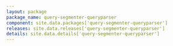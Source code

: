 ```yaml
---
layout: package
package_name: query-segmenter-queryparser
component: site.data.packages['query-segmenter-queryparser']
releases: site.data.releases['query-segmenter-queryparser']
details: site.data.details['query-segmenter-queryparser']
---
```

